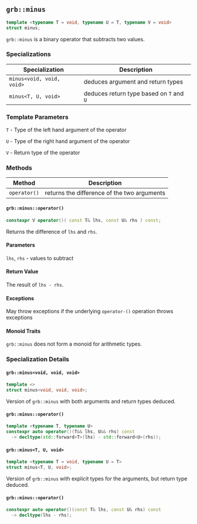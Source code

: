 ## `grb::minus`

```cpp
template <typename T = void, typename U = T, typename V = void>
struct minus;
```

`grb::minus` is a binary operator that subtracts two values.

### Specializations
Specialization | Description
----- | -----
`minus<void, void, void>` | deduces argument and return types
`minus<T, U, void>` | deduces return type based on `T` and `U`


### Template Parameters
`T` - Type of the left hand argument of the operator

`U` - Type of the right hand argument of the operator

`V` - Return type of the operator

### Methods
Method | Description
----- | -----
`operator()` | returns the difference of the two arguments

#### `grb::minus::operator()`

```cpp
constexpr V operator()( const T& lhs, const U& rhs ) const;
```

Returns the difference of `lhs` and `rhs`.

#### Parameters

`lhs`, `rhs` - values to subtract

#### Return Value

The result of `lhs - rhs`.

#### Exceptions

May throw exceptions if the underlying `operator-()` operation throws exceptions

#### Monoid Traits

`grb::minus` does not form a monoid for arithmetic types.

### Specialization Details
#### `grb::minus<void, void, void>`
```cpp
template <>
struct minus<void, void, void>;
```
Version of `grb::minus` with both arguments and return types deduced.

#### `grb::minus::operator()`

```cpp
template <typename T, typename U>
constexpr auto operator()(T&& lhs, U&& rhs) const
  -> decltype(std::forward<T>(lhs) - std::forward<U>(rhs));
```

#### `grb::minus<T, U, void>`

```cpp
template <typename T = void, typename U = T>
struct minus<T, U, void>;
```

Version of `grb::minus` with explicit types for the arguments, but return type deduced.

#### `grb::minus::operator()`

```cpp
constexpr auto operator()(const T& lhs, const U& rhs) const
  -> decltype(lhs - rhs);
```
